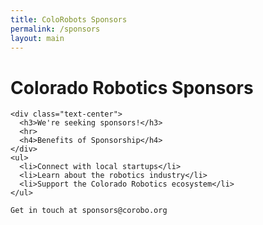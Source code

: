 ```yaml
---
title: ColoRobots Sponsors
permalink: /sponsors
layout: main
---
```


# Colorado Robotics Sponsors

<div class="row justify-content-md-center">
  <div class="col-auto mt-5">
    
    <div class="text-center">
      <h3>We're seeking sponsors!</h3>
      <hr>
      <h4>Benefits of Sponsorship</h4>
    </div>
    <ul>
      <li>Connect with local startups</li>
      <li>Learn about the robotics industry</li>
      <li>Support the Colorado Robotics ecosystem</li>
    </ul>

    Get in touch at sponsors@corobo.org
  </div>
</div>
